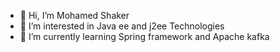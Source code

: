 - 👋 Hi, I’m Mohamed Shaker
- 👀 I’m interested in Java ee and j2ee Technologies
- 🌱 I’m currently learning Spring framework and Apache kafka

<!---
mohamedshaker9/mohamedshaker9 is a ✨ special ✨ repository because its `README.md` (this file) appears on your GitHub profile.
You can click the Preview link to take a look at your changes.
--->
